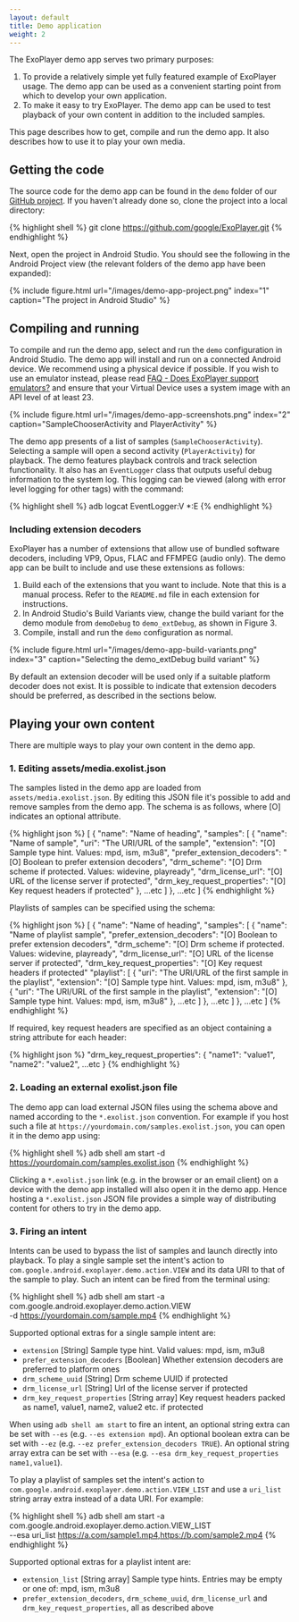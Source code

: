```yaml
---
layout: default
title: Demo application
weight: 2
---
```


The ExoPlayer demo app serves two primary purposes:

1. To provide a relatively simple yet fully featured example of ExoPlayer usage.
   The demo app can be used as a convenient starting point from which to develop
   your own application.
1. To make it easy to try ExoPlayer. The demo app can be used to test playback
   of your own content in addition to the included samples.

This page describes how to get, compile and run the demo app. It also describes
how to use it to play your own media.

## Getting the code ##

The source code for the demo app can be found in the `demo` folder of our
[GitHub project][]. If you haven't already done so, clone the project into a
local directory:

{% highlight shell %}
git clone https://github.com/google/ExoPlayer.git
{% endhighlight %}

Next, open the project in Android Studio. You should see the following in the
Android Project view (the relevant folders of the demo app have been expanded):

{% include figure.html url="/images/demo-app-project.png" index="1" caption="The project in Android Studio" %}

## Compiling and running ##

To compile and run the demo app, select and run the `demo` configuration in
Android Studio. The demo app will install and run on a connected Android device.
We recommend using a physical device if possible. If you wish to use an emulator
instead, please read [FAQ - Does ExoPlayer support emulators?][] and ensure
that your Virtual Device uses a system image with an API level of at least 23.

{% include figure.html url="/images/demo-app-screenshots.png" index="2" caption="SampleChooserActivity and PlayerActivity" %}

The demo app presents of a list of samples (`SampleChooserActivity`). Selecting
a sample will open a second activity (`PlayerActivity`) for playback. The demo
features playback controls and track selection functionality. It also has an
`EventLogger` class that outputs useful debug information to the system log.
This logging can be viewed (along with error level logging for other tags) with
the command:

{% highlight shell %}
adb logcat EventLogger:V *:E
{% endhighlight %}

### Including extension decoders ###

ExoPlayer has a number of extensions that allow use of bundled software
decoders, including VP9, Opus, FLAC and FFMPEG (audio only). The demo app can
be built to include and use these extensions as follows:

1. Build each of the extensions that you want to include. Note that this is a
   manual process. Refer to the `README.md` file in each extension for
   instructions.
1. In Android Studio's Build Variants view, change the build variant for the
   demo module from `demoDebug` to `demo_extDebug`, as shown in Figure 3.
1. Compile, install and run the `demo` configuration as normal.

{% include figure.html url="/images/demo-app-build-variants.png" index="3" caption="Selecting the demo_extDebug build variant" %}

By default an extension decoder will be used only if a suitable platform decoder
does not exist. It is possible to indicate that extension decoders should be
preferred, as described in the sections below.

## Playing your own content ##

There are multiple ways to play your own content in the demo app.

### 1. Editing assets/media.exolist.json ###

The samples listed in the demo app are loaded from `assets/media.exolist.json`.
By editing this JSON file it's possible to add and remove samples from the demo
app. The schema is as follows, where [O] indicates an optional attribute.

{% highlight json %}
[
  {
    "name": "Name of heading",
    "samples": [
      {
        "name": "Name of sample",
        "uri": "The URI/URL of the sample",
        "extension": "[O] Sample type hint. Values: mpd, ism, m3u8",
        "prefer_extension_decoders": "[O] Boolean to prefer extension decoders",
        "drm_scheme": "[O] Drm scheme if protected. Values: widevine, playready",
        "drm_license_url": "[O] URL of the license server if protected",
        "drm_key_request_properties": "[O] Key request headers if protected"
      },
      ...etc
    ]
  },
  ...etc
]
{% endhighlight %}

Playlists of samples can be specified using the schema:

{% highlight json %}
[
  {
    "name": "Name of heading",
    "samples": [
      {
        "name": "Name of playlist sample",
        "prefer_extension_decoders": "[O] Boolean to prefer extension decoders",
        "drm_scheme": "[O] Drm scheme if protected. Values: widevine, playready",
        "drm_license_url": "[O] URL of the license server if protected",
        "drm_key_request_properties": "[O] Key request headers if protected"
        "playlist": [
          {
            "uri": "The URI/URL of the first sample in the playlist",
            "extension": "[O] Sample type hint. Values: mpd, ism, m3u8"
          },
          {
            "uri": "The URI/URL of the first sample in the playlist",
            "extension": "[O] Sample type hint. Values: mpd, ism, m3u8"
          },
          ...etc
        ]
      },
      ...etc
    ]
  },
  ...etc
]
{% endhighlight %}

If required, key request headers are specified as an object containing a string
attribute for each header:

{% highlight json %}
"drm_key_request_properties": {
  "name1": "value1",
  "name2": "value2",
  ...etc
}
{% endhighlight %}

### 2. Loading an external exolist.json file ###

The demo app can load external JSON files using the schema above and named
according to the `*.exolist.json` convention. For example if you host such a
file at `https://yourdomain.com/samples.exolist.json`, you can open it in the
demo app using:

{% highlight shell %}
adb shell am start -d https://yourdomain.com/samples.exolist.json
{% endhighlight %}

Clicking a `*.exolist.json` link (e.g. in the browser or an email client) on a
device with the demo app installed will also open it in the demo app. Hence
hosting a `*.exolist.json` JSON file provides a simple way of distributing
content for others to try in the demo app.

### 3. Firing an intent ###

Intents can be used to bypass the list of samples and launch directly into
playback. To play a single sample set the intent's action to
`com.google.android.exoplayer.demo.action.VIEW` and its data URI to that of the
sample to play. Such an intent can be fired from the terminal using:

{% highlight shell %}
adb shell am start -a com.google.android.exoplayer.demo.action.VIEW \
    -d https://yourdomain.com/sample.mp4
{% endhighlight %}

Supported optional extras for a single sample intent are:

* `extension` [String] Sample type hint. Valid values: mpd, ism, m3u8
* `prefer_extension_decoders` [Boolean] Whether extension decoders are preferred
  to platform ones
* `drm_scheme_uuid` [String] Drm scheme UUID if protected
* `drm_license_url` [String] Url of the license server if protected
* `drm_key_request_properties` [String array] Key request headers packed as
  name1, value1, name2, value2 etc. if protected

When using `adb shell am start` to fire an intent, an optional string extra can
be set with `--es` (e.g. `--es extension mpd`). An optional boolean extra can be
set with `--ez` (e.g. `--ez prefer_extension_decoders TRUE`). An optional string
array extra can be set with `--esa` (e.g. `--esa drm_key_request_properties
name1,value1`).

To play a playlist of samples set the intent's action to
`com.google.android.exoplayer.demo.action.VIEW_LIST` and use a `uri_list` string
array extra instead of a data URI. For example:

{% highlight shell %}
adb shell am start -a com.google.android.exoplayer.demo.action.VIEW_LIST \
    --esa uri_list https://a.com/sample1.mp4,https://b.com/sample2.mp4
{% endhighlight %}

Supported optional extras for a playlist intent are:

* `extension_list` [String array] Sample type hints. Entries may be empty or one
  of: mpd, ism, m3u8
* `prefer_extension_decoders`, `drm_scheme_uuid`, `drm_license_url` and
  `drm_key_request_properties`, all as described above

[GitHub project]: https://github.com/google/ExoPlayer
[FAQ - Does ExoPlayer support emulators?]: https://google.github.io/ExoPlayer/faqs.html#does-exoplayer-support-emulators
